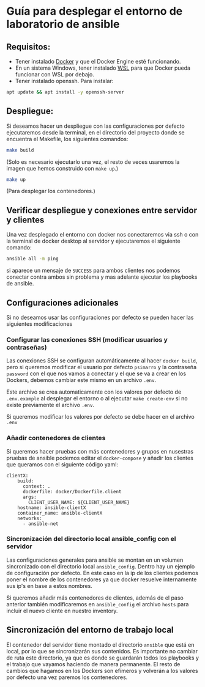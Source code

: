 # Guía para desplegar el entorno de laboratorio de ansible

## Requisitos:
- Tener instalado [Docker](https://www.docker.com/products/docker-desktop/) y que el Docker Engine esté funcionando.
- En un sistema Windows, tener instalado [WSL](https://docs.docker.com/desktop/features/wsl/) para que Docker pueda funcionar con WSL por debajo.
- Tener instalado openssh. Para instalar:
```sh
apt update && apt install -y openssh-server
```

## Despliegue:
Si deseamos hacer un despliegue con las configuraciones por defecto ejecutaremos desde la terminal, en el directorio del proyecto donde se encuentra el Makefile, los siguientes comandos:

```sh
make build
```
(Solo es necesario ejecutarlo una vez, el resto de veces usaremos la imagen que hemos construido con `make up`.)

```sh
make up 
```
(Para desplegar los contenedores.)

## Verificar despliegue y conexiones entre servidor y clientes
Una vez desplegado el entorno con docker nos conectaremos via ssh o con la terminal de docker desktop al servidor y ejecutaremos el siguiente comando:
```sh
ansible all -m ping
```
si aparece un mensaje de `SUCCESS` para ambos clientes nos podemos conectar contra ambos sin problema y mas adelante ejecutar los playbooks de ansible.

## Configuraciones adicionales
Si no deseamos usar las configuraciones por defecto se pueden hacer las siguientes modificaciones

### Configurar las conexiones SSH (modificar usuarios y contraseñas)
Las conexiones SSH se configuran automáticamente al hacer `docker build`, pero si queremos modificar el usuario por defecto `psimarro` y la contraseña `password` con el que nos vamos a conectar y el que se va a crear en los Dockers, debemos cambiar este mismo en un archivo `.env`. 

Este archivo se crea automaticamente con los valores por defecto de `.env.example` al desplegar el entorno o al ejecutar `make create-env` si no existe previamente el archivo `.env`. 

Si queremos modificar los valores por defecto se debe hacer en el archivo `.env` 

### Añadir contenedores de clientes
Si queremos hacer pruebas con más contenedores y grupos en nusestras pruebas de ansible podemos editar el `docker-compose` y añadir los clientes que queramos con el siguiente código yaml:
```
clientX:
    build:
      context: .
      dockerfile: docker/Dockerfile.client
      args:
        CLIENT_USER_NAME: ${CLIENT_USER_NAME}
    hostname: ansible-clientX
    container_name: ansible-clientX
    networks:
      - ansible-net
```

### Sincronización del directorio local ansible_config con el servidor
Las configuraciones generales para ansible se montan en un volumen sincronizado con el directorio local `ansible_config`. Dentro hay un ejemplo de configuración por defecto. En este caso en la ip de los clientes podemos poner el nombre de los contenedores ya que docker resuelve internamente sus ip's en base a estos nombres.

Si queremos añadir más contenedores de clientes, además de el paso anterior también modificaremos en `ansible_config` el archivo `hosts` para incluir el nuevo cliente en nuestro inventory.

## Sincronización del entorno de trabajo local
El contenedor del servidor tiene montado el directorio `ansible` que está en local, por lo que se sincronizarán sus contenidos. Es importante no cambiar de ruta este directorio, ya que es donde se guardarán todos los playbooks y el trabajo que vayamos haciendo de manera permanente. El resto de cambios que hagamos en los Dockers son efímeros y volverán a los valores por defecto una vez paremos los contenedores.

